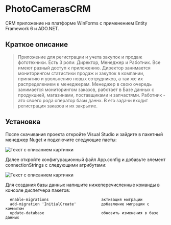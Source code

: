 PhotoCamerasCRM
=============================
CRM приложение на платформе WinForms с применением Entity Framework 6 и ADO.NET.

Краткое описание
------------
> Приложение для регистрации и учета закупок и продаж фототехники. Есть 3 роли: Директор, Менеджер и Работник.
> Все имеют разный доступ к приложению. Директор занимается мониторингом статистики продаж и закупок в компании, принятию и увольнению
> новых сотрудников, а так же их распределением к менеджерам. Менеджер в свою очередь занимается мониторингом заказов, работает в Базе данных
> с продукцией, магазинами, поставщиками и запчастями. Работник - это своего рода оператор базы даннх. В его задачи входит регистрация заказов и их закрытие. 
> 

Установка
------------
После скачивания проекта откройте Visual Studio и зайдите в пакетный менеджер Nuget и подключите следующие паеты:


<image
  src="/Pictures/nuget.jpg"
  alt="Текст с описанием картинки"
  caption="Подпись под картинкой">

 Далее откройте конфигурационный файл App.config и добавьте элемент connectionStrings с следующими атрибутами: 
  
  <image
  src="/Pictures/AppConfig.jpg"
  alt="Текст с описанием картинки"
  caption="Сервер SQLEXPRESS у Вас может отличаться. Проверить это можно в MS SQL Server Management Studio">
    
  Для создания базы данных напишите нижеперечисленные команды в консоле диспетчера пакетов:
   
      enable-migrations                       активация миграции           
      add-migration 'InitialCreate'           добавление миграции с коммитом
      update-database                         обновить изменения в базе данных


